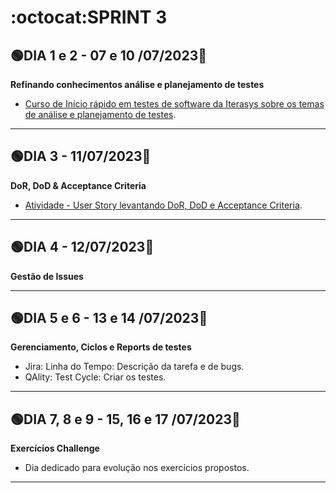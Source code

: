 # :octocat:SPRINT 3
## :green_circle:DIA 1 e 2 - 07 e 10 /07/2023:pushpin:
**Refinando conhecimentos análise e planejamento de testes**
- [Curso de Início rápido em testes de software da Iterasys sobre os temas de análise e planejamento de testes](https://github.com/AndressaComp/SPRINTs/issues/37#issue-1806723332).
---
## :green_circle:DIA 3 - 11/07/2023:pushpin:
**DoR, DoD & Acceptance Criteria**
- [Atividade - User Story levantando DoR, DoD e Acceptance Criteria](https://github.com/AndressaComp/SPRINTs/issues/36#issue-1799924750).
---
## :green_circle:DIA 4 - 12/07/2023:pushpin:
**Gestão de Issues**

---
## :green_circle:DIA 5 e 6 - 13 e 14 /07/2023:pushpin:
**Gerenciamento, Ciclos e Reports de testes**
- Jira: Linha do Tempo: Descrição da tarefa e de bugs.
- QAlity: Test Cycle: Criar os testes.
---
## :green_circle:DIA 7, 8 e 9 - 15, 16 e 17 /07/2023:pushpin:
**Exercícios Challenge**
- Dia dedicado para evolução nos exercícios propostos.
---
